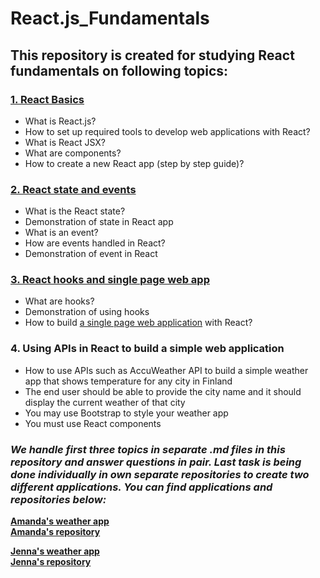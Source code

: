 # React.js_Fundamentals

## This repository is created for studying React fundamentals on following topics:

### [1. React Basics](https://github.com/jenhakk/React.js_Fundamentals/blob/main/Basics.md)
  - What is React.js?
  - How to set up required tools to develop web applications with React?
  - What is React JSX?
  - What are components?
  - How to create a new React app (step by step guide)?
  

### [2. React state and events](https://github.com/jenhakk/React.js_Fundamentals/blob/main/State_and_events.md)
  - What is the React state?
  - Demonstration of state in React app
  - What is an event?
  - How are events handled in React?
  - Demonstration of event in React

### [3. React hooks and single page web app](https://github.com/jenhakk/React.js_Fundamentals/blob/main/Hooks.md)
  - What are hooks?
  - Demonstration of using hooks
  - How to build [a single page web application](https://github.com/jenhakk/React.js_Fundamentals/blob/main/Single_page_app.md) with React?

### 4. Using APIs in React to build a simple web application
  - How to use APIs such as AccuWeather API to build a simple weather app that shows temperature for any city in Finland
  - The end user should be able to provide the city name and it should display the current weather of that city
  - You may use Bootstrap to style your weather app
  - You must use React components

### *We handle first three topics in separate .md files in this repository and answer questions in pair. Last task is being done individually in own separate repositories to create two different applications. You can find applications and repositories below:*

[**Amanda's weather app**](https://amakarj.github.io/react-weather-app)  
[**Amanda's repository**](https://github.com/amakarj/react-weather-app)    

[**Jenna's weather app**](https://jenhakk.github.io/react-weather-app)  
[**Jenna's repository**](https://github.com/jenhakk/react-weather-app)

